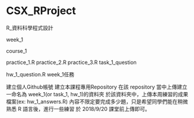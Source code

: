 # CSX_RProject
R_資料科學程式設計

week_1

course_1

practice_1.R
practice_2.R
practice_3.R
task_1_question

hw_1_question.R
week_1任務

建立個人Github帳號
建立本課程專用Repository
在該 repository 當中上傳建立一命名為 week_1(or task_1, hw_1)的資料夾
於該資料夾中，上傳本周練習的成果檔案(ex: hw_1_answers.R)
內容不限定要完成多少題，只是希望同學們能在稍微熟悉 R 語言後，進行一些練習
於 2018/9/20 課堂前上傳即可。
